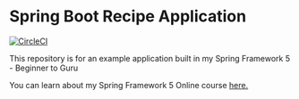 # Spring Boot Recipe Application

[![CircleCI](https://circleci.com/gh/yadnyesh/spring5-recipe-app.svg?style=svg)](https://circleci.com/gh/yadnyesh/spring5-recipe-app)

This repository is for an example application built in my Spring Framework 5 - Beginner to Guru

You can learn about my Spring Framework 5 Online course [here.](https://go.springframework.guru/spring-framework-5-online-course)
